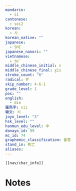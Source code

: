 ```yaml
---
mandarin:
  - sǐ
cantonese:
  - sei2
korean:
  - 사
korean_native: ""
japanese:
  - SHI
japanese_nanori: ""
vietnamese:
  - tử
middle_chinese_initial: s
middle_chinese_final: ɣiɪ
stroke_count: "6"
radical: 歹
skip_number: 4-6-1
grade_level: 1
pos: ""
english:
  - die
羅馬字: sii
韓文: 싀
joyo_level: "3"
hsk_level: ""
hanmun_edu_level: 中
danayo_id: 99
mc_id: 74
graphemic_classification: 會意
stand_in: 死亡
aliases:
---
```

```meta-bind-embed
[[nav/char_info]]
```

# Notes
